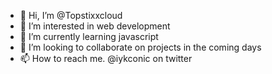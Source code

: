 - 👋 Hi, I’m @Topstixxcloud 
- 👀 I’m interested in web development
- 🌱 I’m currently learning javascript
- 💞️ I’m looking to collaborate on projects in the coming days
- 📫 How to reach me. @iykconic on twitter

<!---
Topstixxcloud/Topstixxcloud is a ✨ special ✨ repository because its `README.md` (this file) appears on your GitHub profile.
You can click the Preview link to take a look at your changes.
--->
